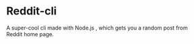 # Reddit-cli
A super-cool cli made with Node.js , which gets you a random post from Reddit home page.
